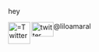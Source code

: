 <p>hey</p>
<p><img align="left" width="45" height="45" src="https://image.flaticon.com/icons/png/512/124/124021.png" alt="
=Twitter" ></p> 
<style type="@liloamaral">
.image-left {
  display: block;
  margin-left: auto;
  margin-right: auto;
  float: right;
}
</style>

<p>
<img align="middle" width="50" height="45" src="https://image.flaticon.com/icons/png/512/124/124021.png" alt="twitter" style="float:left;width:45px;height:30px;"> @liloamaral
</p>
